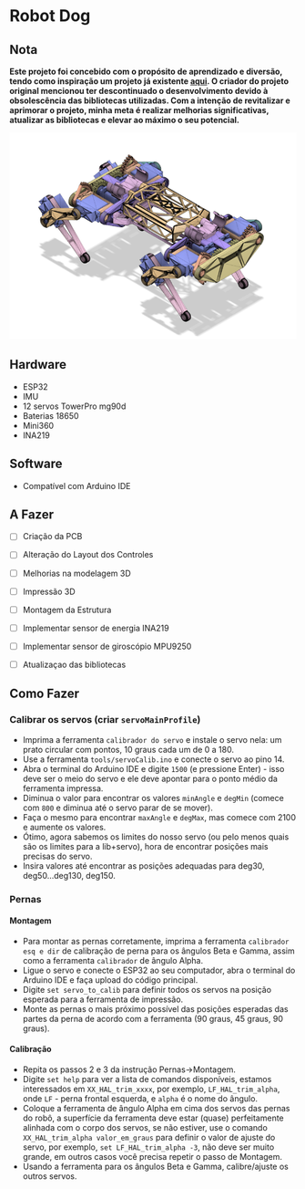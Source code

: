 # Robot Dog

## Nota
**Este projeto foi concebido com o propósito de aprendizado e diversão, tendo como inspiração um projeto já existente [aqui](https://www.instructables.com/ESP32-Small-Robot-Dog/). O criador do projeto original mencionou ter descontinuado o desenvolvimento devido à obsolescência das bibliotecas utilizadas. Com a intenção de revitalizar e aprimorar o projeto, minha meta é realizar melhorias significativas, atualizar as bibliotecas e elevar ao máximo o seu potencial.** 

![ROBOT_DOG](https://github.com/lucasbustamante/ROBOT_DOG/blob/main/assets/img/small.jpg?raw=true)

## Hardware
- ESP32
- IMU
- 12 servos TowerPro mg90d
- Baterias 18650
- Mini360
- INA219

## Software
- Compatível com Arduino IDE

## A Fazer

- [ ] Criação da PCB
- [ ] Alteração do Layout dos Controles
- [ ] Melhorias na modelagem 3D
- [ ] Impressão 3D
- [ ] Montagem da Estrutura
- [ ] Implementar sensor de energia INA219
- [ ] Implementar sensor de giroscópio MPU9250
- [ ] Atualizaçao das bibliotecas
      

## Como Fazer
### Calibrar os servos (criar `servoMainProfile`)
- Imprima a ferramenta `calibrador do servo` e instale o servo nela: um prato circular com pontos, 10 graus cada um de 0 a 180.
- Use a ferramenta `tools/servoCalib.ino` e conecte o servo ao pino 14.
- Abra o terminal do Arduino IDE e digite `1500` (e pressione Enter) - isso deve ser o meio do servo e ele deve apontar para o ponto médio da ferramenta impressa.
- Diminua o valor para encontrar os valores `minAngle` e `degMin` (comece com `800` e diminua até o servo parar de se mover).
- Faça o mesmo para encontrar `maxAngle` e `degMax`, mas comece com 2100 e aumente os valores.
- Ótimo, agora sabemos os limites do nosso servo (ou pelo menos quais são os limites para a lib+servo), hora de encontrar posições mais precisas do servo.
- Insira valores até encontrar as posições adequadas para deg30, deg50...deg130, deg150.

### Pernas
#### Montagem
- Para montar as pernas corretamente, imprima a ferramenta `calibrador esq e dir` de calibração de perna para os ângulos Beta e Gamma, assim como a ferramenta `calibrador` de ângulo Alpha.
- Ligue o servo e conecte o ESP32 ao seu computador, abra o terminal do Arduino IDE e faça upload do código principal.
- Digite `set servo_to_calib` para definir todos os servos na posição esperada para a ferramenta de impressão.
- Monte as pernas o mais próximo possível das posições esperadas das partes da perna de acordo com a ferramenta (90 graus, 45 graus, 90 graus).

#### Calibração
- Repita os passos 2 e 3 da instrução Pernas->Montagem.
- Digite `set help` para ver a lista de comandos disponíveis, estamos interessados em `XX_HAL_trim_xxxx`, por exemplo, `LF_HAL_trim_alpha`, onde `LF` - perna frontal esquerda, e `alpha` é o nome do ângulo.
- Coloque a ferramenta de ângulo Alpha em cima dos servos das pernas do robô, a superfície da ferramenta deve estar (quase) perfeitamente alinhada com o corpo dos servos, se não estiver, use o comando `XX_HAL_trim_alpha valor_em_graus` para definir o valor de ajuste do servo, por exemplo, `set LF_HAL_trim_alpha -3`, não deve ser muito grande, em outros casos você precisa repetir o passo de Montagem.
- Usando a ferramenta para os ângulos Beta e Gamma, calibre/ajuste os outros servos.
